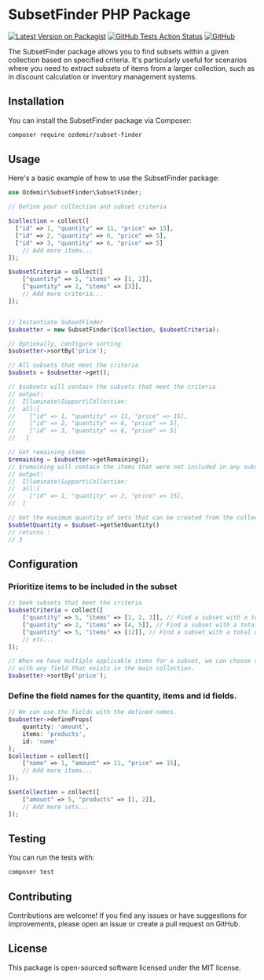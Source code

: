 # SubsetFinder PHP Package

[![Latest Version on Packagist](https://img.shields.io/packagist/v/ozdemir/subset-finder)](https://packagist.org/packages/ozdemir/subset-finder)
[![GitHub Tests Action Status](https://img.shields.io/github/actions/workflow/status/n1crack/subset-finder/run-tests.yml)](https://github.com/n1crack/subset-finder/actions)
[![GitHub](https://img.shields.io/github/license/n1crack/subset-finder)](https://github.com/n1crack/subset-finder/blob/main/LICENSE.md)

The SubsetFinder package allows you to find subsets within a given collection based on specified criteria. It's particularly useful for scenarios where you need to extract subsets of items from a larger collection, such as in discount calculation or inventory management systems.

## Installation
You can install the SubsetFinder package via Composer:

```zsh
composer require ozdemir/subset-finder
```

## Usage
Here's a basic example of how to use the SubsetFinder package:

```php
use Ozdemir\SubsetFinder\SubsetFinder;

// Define your collection and subset criteria

$collection = collect([
  ["id" => 1, "quantity" => 11, "price" => 15],
  ["id" => 2, "quantity" => 6, "price" => 5],
  ["id" => 3, "quantity" => 6, "price" => 5]
    // Add more items...
]);

$subsetCriteria = collect([
    ["quantity" => 5, "items" => [1, 2]],
    ["quantity" => 2, "items" => [3]],
    // Add more criteria...
]);


// Instantiate SubsetFinder
$subsetter = new SubsetFinder($collection, $subsetCriteria);

// Optionally, configure sorting
$subsetter->sortBy('price');

// All subsets that meet the criteria
$subsets = $subsetter->get();

// $subsets will contain the subsets that meet the criteria
// output:
//  Illuminate\Support\Collection:
//  all:[
//    ["id" => 1, "quantity" => 11, "price" => 15],
//    ["id" => 2, "quantity" => 6, "price" => 5],
//    ["id" => 3, "quantity" => 6, "price" => 5]
//   ]

// Get remaining items
$remaining = $subsetter->getRemaining();
// $remaining will contain the items that were not included in any subset
// output: 
//  Illuminate\Support\Collection:
//  all:[
//    ["id" => 1, "quantity" => 2, "price" => 15],
//  ]

// Get the maximum quantity of sets that can be created from the collection.
$subSetQuantity = $subset->getSetQuantity()
// returns :
// 3

```

## Configuration

### Prioritize items to be included in the subset
```php
// Seek subsets that meet the criteria
$subsetCriteria = collect([
    ["quantity" => 5, "items" => [1, 2, 3]], // Find a subset with a total quantity of 5 from items 1, 2, and 3 in the collection
    ["quantity" => 2, "items" => [4, 5]], // Find a subset with a total quantity of 2 from items 4 and 5 in the collection
    ["quantity" => 5, "items" => [12]], // Find a subset with a total quantity of 5 from item 12 in the collection
    // etc...
]);

// When we have multiple applicable items for a subset, we can choose to prioritize the ones
// with any field that exists in the main collection.
$subsetter->sortBy('price');
```

### Define the field names for the quantity, items and id fields. 

```php
// We can use the fields with the defined names.
$subsetter->defineProps(
    quantity: 'amount', 
    items: 'products', 
    id: 'name'
);
$collection = collect([
    ["name" => 1, "amount" => 11, "price" => 15],
    // Add more items...
]);

$setCollection = collect([
    ["amount" => 5, "products" => [1, 2]],
    // Add more sets...
]);
```

## Testing
You can run the tests with:

```zsh
composer test
```

## Contributing
Contributions are welcome! If you find any issues or have suggestions for improvements, please open an issue or create a pull request on GitHub.

## License
This package is open-sourced software licensed under the MIT license.
